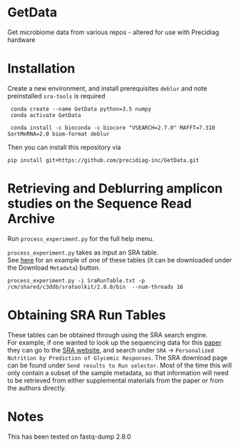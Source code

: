 # GetData
Get microbiome data from various repos - altered for use with Precidiag hardware

# Installation
Create a new environment, and install prerequisites `deblur` and note preinstalled `sra-tools` is required
```
 conda create --name GetData python=3.5 numpy
 conda activate GetData
 
 conda install -c bioconda -c biocore "VSEARCH=2.7.0" MAFFT=7.310 SortMeRNA=2.0 biom-format deblur
```

Then you can install this repository via
```
pip install git+https://github.com/precidiag-inc/GetData.git
```

# Retrieving and Deblurring amplicon studies on the Sequence Read Archive

Run `process_experiment.py` for the full help menu.

`process_experiment.py` takes as input an SRA table.  
See [here](https://www.ncbi.nlm.nih.gov/Traces/study/?acc=SRP189726&o=acc_s%3Aa) for an example of one of these tables (it can be downloaded under the Download `Metadata`) button.

```
process_experiment.py -i SraRunTable.txt -p /cm/shared/c3ddb/sratoolkit/2.8.0/bin  --num-threads 16
```

# Obtaining SRA Run Tables
These tables can be obtained through using the SRA search engine.  
For example, if one wanted to look up the sequencing data for this [paper](https://www.cell.com/fulltext/S0092-8674(15)01481-6)
they can go to the [SRA website](https://www.ncbi.nlm.nih.gov/sra), and search under `SRA` -> `Personalized Nutrition by Prediction of Glycemic Responses`.
The SRA download page can be found under `Send results to Run selector`. Most of the time this will only contain a subset of the sample metadata, 
so that information will need to be retrieved from either supplemental materials from the paper or from the authors directly.

# Notes
This has been tested on fastq-dump 2.8.0

